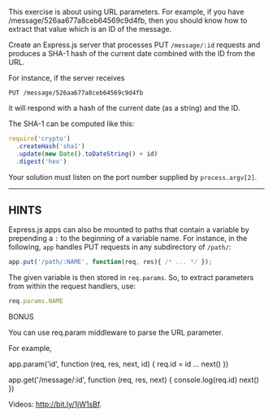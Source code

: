 This exercise is about using URL parameters.
For example, if you have /message/526aa677a8ceb64569c9d4fb, then you should know how to
extract that value which is an ID of the message.

Create an Express.js server that processes PUT `/message/:id` requests
and produces a SHA-1 hash of the current date combined with the ID from the URL.

For instance, if the server receives

```
PUT /message/526aa677a8ceb64569c9d4fb
```

it will respond with a hash of the current date (as a string) and the ID.

The SHA-1 can be computed like this:

```js
require('crypto')
  .createHash('sha1')
  .update(new Date().toDateString() + id)
  .digest('hex')
```

Your solution must listen on the port number supplied by `process.argv[2]`.

-----------------------------

## HINTS

Express.js apps can also be mounted to paths that contain a variable by
prepending a `:` to the beginning of a variable name. For instance, in
the following, `app` handles PUT requests in any subdirectory of `/path/`:

```js
app.put('/path/:NAME', function(req, res){ /* ... */ });
```

The given variable is then stored in `req.params`. So, to extract
parameters from within the request handlers, use:

```js
req.params.NAME
```

BONUS

You can use req.param middleware to parse the URL parameter.

For example,

app.param('id', function (req, res, next, id) {
  req.id = id
  ...
  next()
})

app.get('/message/:id', function (req, res, next) {
  console.log(req.id)
  next()
})

Videos: http://bit.ly/1jW1sBf.

